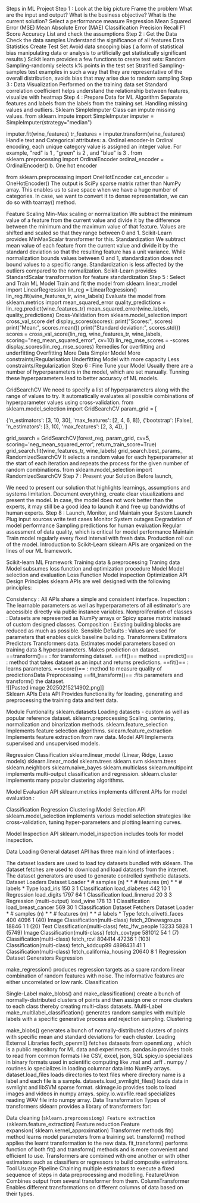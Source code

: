 Steps in ML Project
Step 1 : Look at the big picture
Frame the problem
What are the input and output?
What is the business objective?
What is the current solution?
Select a performance measure
Regression
Mean Squared Error (MSE)
Mean Absolute Error (MAE)
Classification
Precision
Recall
F1 Score
Accuracy
List and check the assumptions
Step 2 : Get the Data
Check the data samples
Understand the significance of all features
Data Statistics
Create Test Set
Avoid data snooping bias ( a form of statistical bias manipulating data or analysis to artificially get statistically significant results )
Scikit learn provides a few functions to create test sets:
Random Sampling-randomly selects k% points in the test set
Stratified Sampling-samples test examples in such a way that they are representative of the overall distribution, avoids bias that may arise due to random sampling
Step 3 : Data Visualization
Performed on the training data set
Standard correlation coefficient helps understand the relationship between features, visualize with heatmap
Step 4 : Prepare Data for ML Algorithm
Separate features and labels from the labels from the training set.
Handling missing values and outliers.
Sklearn SimpleImputer Class can impute missing values.
from sklearn.impute import SimpleImputer
imputer = SimpleImputer(strategy="median")

imputer.fit(wine_features)
tr_features = imputer.transform(wine_features)
Handle text and Categorical attributes: a. Ordinal encoder-In Ordinal encoding, each unique category value is assigned an integer value. For example, "red" is 1 , "green" is 2 , and "blue" is 3 .
from sklearn.preprocessing import OrdinalEncoder
ordinal_encoder = OrdinalEncoder()
b. One hot encoder

from sklearn.preprocessing import OneHotEncoder
cat_encoder = OneHotEncoder()
The output is SciPy sparse matrix rather than NumPy array. This enables us to save space when we have a huge number of categories. In case, we want to convert it to dense representation, we can do so with toarray() method.

Feature Scaling
Min-Max scaling or normalization
We subtract the minimum value of a feature from the current value and divide it by the difference between the minimum and the maximum value of that feature.
Values are shifted and scaled so that they range between 0 and 1.
Scikit-Learn provides MinMaxScalar transformer for this.
Standardization
We subtract mean value of each feature from the current value and divide it by the standard deviation so that the resulting feature has a unit variance.
While normalization bounds values between 0 and 1, standardization does not bound values to a specific range.
Standardization is less affected by the outliers compared to the normalization.
Scikit-Learn provides StandardScalar transformation for feature standardization
Step 5 : Select and Train ML Model
Train and fit the model
from sklearn.linear_model import LinearRegression
lin_reg = LinearRegression()
lin_reg.fit(wine_features_tr, wine_labels)
Evaluate the model
from sklearn.metrics import mean_squared_error
quality_predictions = lin_reg.predict(wine_features_tr)
mean_squared_error(wine_labels, quality_predictions)
Cross-Validation
from sklearn.model_selection import cross_val_score
def display_scores(scores):
print("Scores:", scores)
print("Mean:", scores.mean())
print("Standard deviation:", scores.std())
scores = cross_val_score(lin_reg, wine_features_tr, wine_labels,
scoring="neg_mean_squared_error", cv=10)
lin_reg_mse_scores = -scores
display_scores(lin_reg_mse_scores)
Remedies for overfitting and underfitting
Overfitting
More Data
Simpler Model
More constraints/Regularisation
Underfitting
Model with more capacity
Less constraints/Regularization
Step 6 : Fine Tune your Model
Usually there are a number of hyperparameters in the model, which are set manually. Tunning these hyperparameters lead to better accuracy of ML models.

GridSearchCV We need to specify a list of hyperparameters along with the range of values to try. It automatically evaluates all possible combinations of hyperparameter values using cross-validation.
from sklearn.model_selection import GridSearchCV
param_grid = [

{'n_estimators': [3, 10, 30], 'max_features': [2, 4, 6, 8]},
{'bootstrap': [False], 'n_estimators': [3, 10], 'max_features': [2, 3,
4]},
]

grid_search = GridSearchCV(forest_reg, param_grid, cv=5,
scoring='neg_mean_squared_error',
return_train_score=True)
grid_search.fit(wine_features_tr, wine_labels)
grid_search.best_params_
RandomizedSearchCV It selects a random value for each hyperparameter at the start of each iteration and repeats the process for the given number of random combinations.
from sklearn.model_selection import RandomizedSearchCV
Step 7 : Present your Solution
Before launch,

We need to present our solution that highlights learnings, assumptions and systems limitation.
Document everything, create clear visualizations and present the model.
In case, the model does not work better than the experts, it may still be a good idea to launch it and free up bandwidths of human experts.
Step 8 : Launch, Monitor, and Maintain your System
Launch
Plug input sources
write test cases
Monitor
System outages
Degradation of model performance
Sampling predictions for human evaluation
Regular assessment of data quality, which is critical for model performance
Maintain
Train model regularly every fixed interval with fresh data.
Production roll out of the model.
Introduction to Scikit-Learn
sklearn APIs are organized on the lines of our ML framework.

Scikit-learn	ML Framework
Training data & preprocessing	Traning data
Model subsumes loss function and optimization procedure	Model
Model selection and evaluation	Loss Function
Model inspection	Optimization
API Design Principles
sklearn APIs are well designed with the following principles:

Consistency : All APIs share a simple and consistent interface.
Inspection : The learnable parameters as well as hyperparameters of all estimator's are accessible directly via public instance variables.
Nonproliferation of classes : Datasets are represented as NumPy arrays or Spicy sparse matrix instead of custom designed classes.
Composition : Existing building blocks are reduced as much as possible.
Sensible Defaults : Values are used for parameters that enables quick baseline building.
Transformers	Estimators	Predictors
Transformers data.	Estimates model parameters based on training data & hyperparameters.	Makes prediction on dataset.
==transform()== : for transforming dataset.	==fit()== method	==predict()== : method that takes dataset as an input and returns predictions.
==fit()== : learns parameters.		==score()== : method to measure quality of predictionsData Preprocessing
==fit_transform()== :fits parameters and transform() the dataset.		
![[Pasted image 20250215214902.png]]		
Sklearn APIs
Data API
Provides functionality for loading, generating and preprocessing the training data and test data.

Module	Funtionality
sklearn.datasets	Loading datasets - custom as well as popular reference dataset.
sklearn.preprocessing	Scaling, centering, normalization and binarization methods.
sklearn.feature_selection	Implements feature selection algorithms.
sklearn.feature_extraction	Implements feature extraction from raw data.
Model API
Implements supervised and unsupervised models.

Regression	Classification
sklearn.linear_model (Linear, Ridge, Lasso models)	sklearn.linear_model
sklearn.trees	sklearn.svm
sklearn.trees
sklearn.neighbors
sklearn.naive_bayes
sklearn.multiclass
sklearn.multipoint implements multi-output classification and regression. sklearn.cluster implements many popular clustering algorithms.

Model Evaluation API
sklearn.metrics implements different APIs for model evaluation :

Classification
Regression
Clustering
Model Selection API
sklearn.model_selection implements various model selection strategies like cross-validation, tuning hyper-parameters and plotting learning curves.

Model Inspection API
sklearn.model_inspection includes tools for model inspection.

Data Loading
General dataset API has three main kind of interfaces :

The dataset loaders are used to load toy datasets bundled with sklearn.
The dataset fetches are used to download and load datasets from the internet.
The dataset generators are used to generate controlled synthetic datasets.
Dataset Loaders
Dataset Loader	* # samples (n) *	* # features (m) *	* # labels *	Type
load_iris	150	3	1	Classification
load_diabetes	442	10	1	Regression
load_digits	1797	64	1	Classification
load_linnerud	20	3	3	Regression (multi-output)
load_wine	178	13	1	Classification
load_breast_cancer	569	30	1	Classification
Dataset Fetchers
Dataset Loader	* # samples (n) *	* # features (m) *	* # labels *	Type
fetch_olivetti_faces	400	4096	1 (40)	Image Classification(multi-class)
fetch_20newsgroups	18846	1	1 (20)	Text Classification(multi-class)
fetc_lfw_people	13233	5828	1 (5749)	Image Classification(multi-class)
fetch_covtype	581012	54	1 (7)	Classification(multi-class)
fetch_rcvl	804414	47236	1 (103)	Classification(multi-class)
fetch_kddcup99	4898431	41	1	Classification(multi-class)
fetch_california_housing	20640	8	1	Regression
Dataset Generators
Regression

make_regression() produces regression targets as a spare random linear combination of random features with noise. The informative features are either uncorrelated or low rank.
Classification

Single-Label
make_blobs() and make_classification() create a bunch of normally-distributed clusters of points and then assign one or more clusters to each class thereby creating multi-class datasets.
Multi-Label
make_multilabel_classification() generates random samples with multiple labels with a specific generative process and rejection sampling.
Clustering

make_blobs() generates a bunch of normally-distributed clusters of points with specific mean and standard deviations for each cluster.
Loading External Libraries
fecth_openml() fetches datasets from openml.org , which is a public repository for ML data and experiments.
pandas.io provides tools to read from common formats like CSV, excel, json, SQL
spicy.io specializes in binary formats used in scientific computing like .mat and .arff .
numpy / routines.io specializes in loading columnar data into NumPy arrays.
dataset.load_files loads directories to text files where directory name is a label and each file is a sample.
datasets.load_svmlight_files() loads data in svmlight and libSVM sparse format.
skimage.io provides tools to load images and videos in numpy arrays.
spicy.io.wavfile.read specializes reading WAV file into numpy array.
Data Transformation
Types of transformers
sklearn provides a library of transformers for:

Data cleaning (`sklearn.preprocessiong)
Feature extraction (`sklearn.feature_extraction)
Feature reduction
Feature expansion(`sklearn.kernel_approximation)
Transformer methods
fit() method learns model parameters from a training set.
transform() method applies the learnt transformation to the new data.
fit_transform() performs function of both fit() and transform() methods and is more convenient and efficient to use. Transformers are combined with one another or with other estimators such as classifiers or regressors to build composite estimators.
Tool	Usuage
Pipeline	Chaining multiple estimators to execute a fixed sequence of steps in data preprocessing and modelling.
FeatureUnion	Combines output from several transformer from them.
ColumnTransformer	Enables different transformations on different columns of data based on their types.
